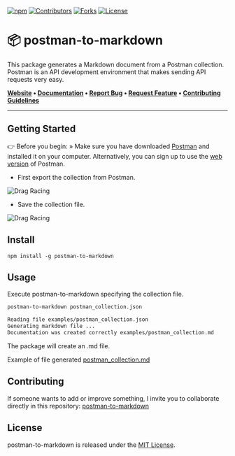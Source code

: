 [![npm](https://img.shields.io/npm/v/postman-to-markdown.svg?style=for-the-badge\&color=f14041)][3]
[![Contributors][contributors-shield]][contributors-url]
[![Forks][forks-shield]][forks-url]
[![License](https://img.shields.io/badge/License-MIT-green.svg?style=for-the-badge\&color=ff69b4)][4]

# 📦 postman-to-markdown

This package generates a Markdown document from a Postman collection. Postman is
an API development environment that makes sending API requests very easy.

**[Website](https://crypto-service.co) • [Documentation](https://crypto-service/docs/) 
• [Report Bug](https://github.com/sebastienrousseau/crypto-service/issues) 
• [Request Feature](https://github.com/sebastienrousseau/crypto-service/issues) 
• [Contributing Guidelines](https://github.com/sebastienrousseau/crypto-service/blob/master/.github/CONTRIBUTING.md)**

***

## Getting Started

👉 Before you begin: » Make sure you have downloaded [Postman][1] and installed
it on your computer. Alternatively, you can sign up to use the [web version][2]
of Postman.

- First export the collection from Postman.

![Drag Racing][5]

- Save the collection file.

![Drag Racing][6]

## Install

```npm
npm install -g postman-to-markdown
```

## Usage

Execute postman-to-markdown specifying the collection file.

```bash
postman-to-markdown postman_collection.json 
```

```bash
Reading file examples/postman_collection.json
Generating markdown file ...
Documentation was created correctly examples/postman_collection.md

```
The package will create an .md file.

Example of file generated
[postman_collection.md](examples/postman_collection.md)

## Contributing
If someone wants to add or improve something, I invite you to collaborate
directly in this repository: 
[postman-to-markdown](https://github.com/bautistaj/postman-to-markdown.git)

## License
postman-to-markdown is released under the
[MIT License](https://opensource.org/licenses/MIT).

[contributors-shield]: https://img.shields.io/github/contributors/bautistaj/postman-to-markdown.svg?style=for-the-badge
[contributors-url]: https://github.com/bautistaj/postman-to-markdown/graphs/contributors
[forks-shield]: https://img.shields.io/github/forks/bautistaj/postman-to-markdown.svg?style=for-the-badge
[forks-url]: https://github.com/bautistaj/postman-to-markdown/network/members

[1]: https://www.postman.com/downloads/
[2]: https://www.postman.com/
[3]: https://www.npmjs.com/postman-to-markdown
[4]: https://opensource.org/licenses/MIT
[5]: https://raw.githubusercontent.com/bautistaj/postman-to-markdown/master/resources/export_collection.png
[6]: https://raw.githubusercontent.com/bautistaj/postman-to-markdown/master/resources/export.png
